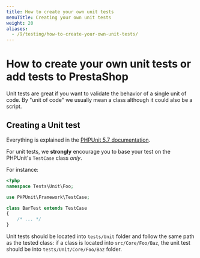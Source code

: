 ```yaml
---
title: How to create your own unit tests
menuTitle: Creating your own unit tests
weight: 20
aliases:
  - /9/testing/how-to-create-your-own-unit-tests/
---
```


# How to create your own unit tests or add tests to PrestaShop

Unit tests are great if you want to validate the behavior of a single unit of code. By "unit of code" we usually mean a class although it could also be a script.

## Creating a Unit test

Everything is explained in the [PHPUnit 5.7 documentation](https://phpunit.de/manual/5.7/en/index.html).

For unit tests, we **strongly** encourage you to base your test on the PHPUnit's `TestCase` class _only_.

For instance:

```php
<?php
namespace Tests\Unit\Foo;

use PHPUnit\Framework\TestCase;

class BarTest extends TestCase
{
    /* ... */
}
```

Unit tests should be located into `tests/Unit` folder and follow the same path as the tested class: if a class is located into `src/Core/Foo/Baz`, the unit test should be into `tests/Unit/Core/Foo/Baz` folder.


